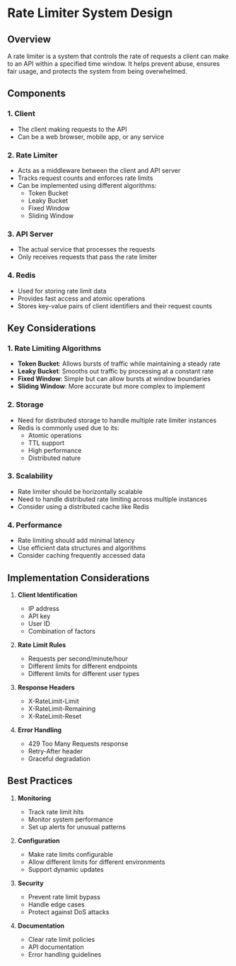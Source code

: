 # Rate Limiter System Design

## Overview
A rate limiter is a system that controls the rate of requests a client can make to an API within a specified time window. It helps prevent abuse, ensures fair usage, and protects the system from being overwhelmed.

## Components

### 1. Client
- The client making requests to the API
- Can be a web browser, mobile app, or any service

### 2. Rate Limiter
- Acts as a middleware between the client and API server
- Tracks request counts and enforces rate limits
- Can be implemented using different algorithms:
  - Token Bucket
  - Leaky Bucket
  - Fixed Window
  - Sliding Window

### 3. API Server
- The actual service that processes the requests
- Only receives requests that pass the rate limiter

### 4. Redis
- Used for storing rate limit data
- Provides fast access and atomic operations
- Stores key-value pairs of client identifiers and their request counts

## Key Considerations

### 1. Rate Limiting Algorithms
- **Token Bucket**: Allows bursts of traffic while maintaining a steady rate
- **Leaky Bucket**: Smooths out traffic by processing at a constant rate
- **Fixed Window**: Simple but can allow bursts at window boundaries
- **Sliding Window**: More accurate but more complex to implement

### 2. Storage
- Need for distributed storage to handle multiple rate limiter instances
- Redis is commonly used due to its:
  - Atomic operations
  - TTL support
  - High performance
  - Distributed nature

### 3. Scalability
- Rate limiter should be horizontally scalable
- Need to handle distributed rate limiting across multiple instances
- Consider using a distributed cache like Redis

### 4. Performance
- Rate limiting should add minimal latency
- Use efficient data structures and algorithms
- Consider caching frequently accessed data

## Implementation Considerations

1. **Client Identification**
   - IP address
   - API key
   - User ID
   - Combination of factors

2. **Rate Limit Rules**
   - Requests per second/minute/hour
   - Different limits for different endpoints
   - Different limits for different user types

3. **Response Headers**
   - X-RateLimit-Limit
   - X-RateLimit-Remaining
   - X-RateLimit-Reset

4. **Error Handling**
   - 429 Too Many Requests response
   - Retry-After header
   - Graceful degradation

## Best Practices

1. **Monitoring**
   - Track rate limit hits
   - Monitor system performance
   - Set up alerts for unusual patterns

2. **Configuration**
   - Make rate limits configurable
   - Allow different limits for different environments
   - Support dynamic updates

3. **Security**
   - Prevent rate limit bypass
   - Handle edge cases
   - Protect against DoS attacks

4. **Documentation**
   - Clear rate limit policies
   - API documentation
   - Error handling guidelines

